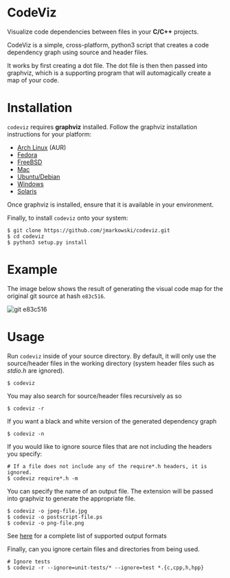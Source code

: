 # CodeViz

Visualize code dependencies between files in your __C/C++__ projects.

CodeViz is a simple, cross-platform, python3 script that creates a code
dependency graph using source and header files.

It works by first creating a dot file. The dot file is then then passed into
graphviz, which is a supporting program that will automagically create a map
of your code.


# Installation

`codeviz` requires __graphviz__ installed. Follow the graphviz installation
instructions for your platform:

* [Arch Linux](https://www.archlinux.org/packages/extra/x86_64/graphviz/) (AUR)
* [Fedora](http://www.graphviz.org/download)
* [FreeBSD](https://www.freshports.org/graphics/graphviz)
* [Mac](http://www.graphviz.org/download)
* [Ubuntu/Debian](http://www.graphviz.org/download)
* [Windows](http://graphviz.org/download)
* [Solaris](http://graphviz.org/download)

Once graphviz is installed, ensure that it is available in your environment.

Finally, to install `codeviz` onto your system:

    $ git clone https://github.com/jmarkowski/codeviz.git
    $ cd codeviz
    $ python3 setup.py install


# Example

The image below shows the result of generating the visual code map for the
original git source at hash `e83c516`.

![git e83c516](example.png)


# Usage

Run `codeviz` inside of your source directory. By default, it will only use
the source/header files in the working directory (system header files such as
_stdio.h_ are ignored).

    $ codeviz

You may also search for source/header files recursively as so

    $ codeviz -r

If you want a black and white version of the generated dependency graph

    $ codeviz -n

If you would like to ignore source files that are not including the headers you
specify:

    # If a file does not include any of the require*.h headers, it is ignored.
    $ codeviz require*.h -m

You can specify the name of an output file. The extension will be passed into
graphviz to generate the appropriate file.

    $ codeviz -o jpeg-file.jpg
    $ codeviz -o postscript-file.ps
    $ codeviz -o png-file.png

See [here](http://www.graphviz.org/doc/info/output.html) for a complete list
of supported output formats

Finally, can you ignore certain files and directories from being used.

    # Ignore tests
    $ codeviz -r --ignore=unit-tests/* --ignore=test *.{c,cpp,h,hpp}
